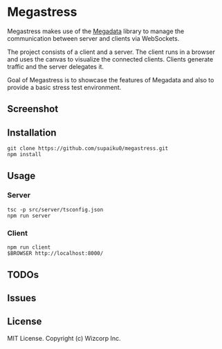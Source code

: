 # Megastress

Megastress makes use of the [Megadata](https://github.com/Wizcorp/megadata) library to manage the communication between server and clients via WebSockets.

The project consists of a client and a server. The client runs in a browser and uses the canvas to visualize the connected clients. Clients generate traffic and the server delegates it.  

Goal of Megastress is to showcase the features of Megadata and also to provide a basic stress test environment.

## Screenshot


## Installation

```shell
git clone https://github.com/supaiku0/megastress.git
npm install
```

## Usage

### Server
```shell
tsc -p src/server/tsconfig.json
npm run server
```
### Client
```shell
npm run client
$BROWSER http://localhost:8000/
```


## TODOs

## Issues

## License

MIT License. Copyright (c) Wizcorp Inc.
